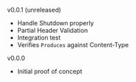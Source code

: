 v0.0.1 (unreleased)

* Handle Shutdown properly
* Partial Header Validation
* Integration test
* Verifies `Produces` against Content-Type

v0.0.0
* Initial proof of concept